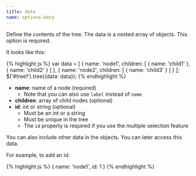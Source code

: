 ```yaml
---
title: data
name: options-data
---
```


Define the contents of the tree. The data is a nested array of objects. This option is required.

It looks like this:

{% highlight js %}
var data = [
{
name: 'node1',
children: [
{ name: 'child1' },
{ name: 'child2' }
]
},
{
name: 'node2',
children: [
{ name: 'child3' }
]
}
];
$('#tree1').tree({data: data});
{% endhighlight %}

-   **name**: name of a node (required)
    -   Note that you can also use `label` instead of `name`
-   **children**: array of child nodes (optional)
-   **id**: int or string (optional)
    -   Must be an int or a string
    -   Must be unique in the tree
    -   The `id` property is required if you use the multiple selection feature

You can also include other data in the objects. You can later access this data.

For example, to add an id:

{% highlight js %}
{
name: 'node1',
id: 1
}
{% endhighlight %}
